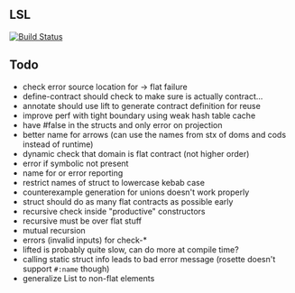 ## LSL

[![Build Status][build-badge]][build]

## Todo

* check error source location for -> flat failure
* define-contract should check to make sure is actually contract...
* annotate should use lift to generate contract definition for reuse
* improve perf with tight boundary using weak hash table cache
* have #false in the structs and only error on projection
* better name for arrows (can use the names from stx of doms and cods instead of runtime)
* dynamic check that domain is flat contract (not higher order)
* error if symbolic not present
* name for or error reporting
* restrict names of struct to lowercase kebab case
* counterexample generation for unions doesn't work properly
* struct should do as many flat contracts as possible early
* recursive check inside "productive" constructors
* recursive must be over flat stuff
* mutual recursion
* errors (invalid inputs) for check-*
* lifted is probably quite slow, can do more at compile time?
* calling static struct info leads to bad error message (rosette doesn't support `#:name` though)
* generalize List to non-flat elements

[build-badge]: https://github.com/logiccomp/lsl/actions/workflows/build.yml/badge.svg
[build]: https://github.com/logiccomp/lsl/actions/workflows/build.yml?query=workflow%3Abuild
